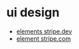 # ui design

* [elements stripe.dev](https://stripe.dev/elements-examples/)
* [element stripe.com](https://stripe.com/payments/elements)
